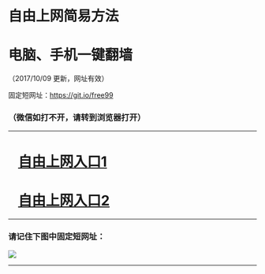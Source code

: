 ﻿# 自由上网简易方法

# 电脑、手机一键翻墙

（2017/10/09 更新，网址有效）

固定短网址：https://git.io/free99

### （微信如打不开，请转到浏览器打开）


***





# &nbsp;&nbsp; <a href="http://ft1297826383.fwq-tz-1001.info/fwqtz01.html?t=100900110738 " target="_blank">自由上网入口1</a>
# &nbsp;&nbsp; <a href="http://ft2295022243.fwq-tz-1002.info/fwqtz02.html?t=100900120867 " target="_blank">自由上网入口2</a>
***

### 请记住下图中固定短网址：

<img src="https://s3-us-west-2.amazonaws.com/fwq-1001/yjfq-20170905okok.png" /> 


***

